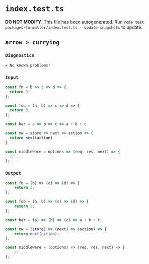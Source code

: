 # `index.test.ts`

**DO NOT MODIFY**. This file has been autogenerated. Run `rome test packages/formatter/index.test.ts --update-snapshots` to update.

## `arrow > currying`

### `Diagnostics`

```
✔ No known problems!

```

### `Input`

```js
const fn = b => c => d => {
  return 3;
};

const foo = (a, b) => c => d => {
  return 3;
};

const bar = a => b => c => a + b + c

const mw = store => next => action => {
  return next(action)
}

const middleware = options => (req, res, next) => {
  // ...
};
```

### `Output`

```js
const fn = (b) => (c) => (d) => {
	return 3;
};

const foo = (a, b) => (c) => (d) => {
	return 3;
};

const bar = (a) => (b) => (c) => a + b + c;

const mw = (store) => (next) => (action) => {
	return next(action);
};

const middleware = (options) => (req, res, next) => {
	// ...
};

```
